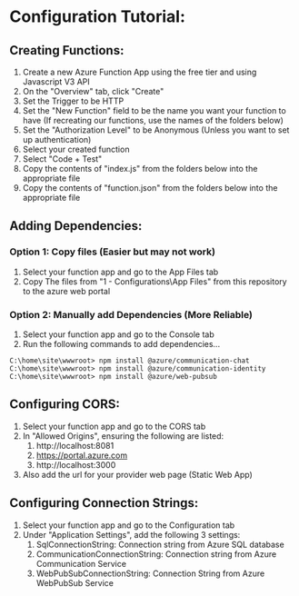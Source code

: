 # Configuration Tutorial:
## Creating Functions:
1. Create a new Azure Function App using the free tier and using Javascript V3 API
2. On the "Overview" tab, click "Create"
3. Set the Trigger to be HTTP
4. Set the "New Function" field to be the name you want your function to have (If recreating our functions, use the names of the folders below)
5. Set the "Authorization Level" to be Anonymous (Unless you want to set up authentication)
6. Select your created function
7. Select "Code + Test"
8. Copy the contents of "index.js" from the folders below into the appropriate file
9. Copy the contents of "function.json" from the folders below into the appropriate file

## Adding Dependencies:
### Option 1: Copy files (Easier but may not work)
1. Select your function app and go to the App Files tab
2. Copy The files from "1 - Configurations\App Files" from this repository to the azure web portal
### Option 2: Manually add Dependencies (More Reliable)
1. Select your function app and go to the Console tab
2. Run the following commands to add dependencies...
```
C:\home\site\wwwroot> npm install @azure/communication-chat
C:\home\site\wwwroot> npm install @azure/communication-identity
C:\home\site\wwwroot> npm install @azure/web-pubsub
```

## Configuring CORS:
1. Select your function app and go to the CORS tab
2. In "Allowed Origins", ensuring the following are listed:
   1. http://localhost:8081
   2. https://portal.azure.com
   3. http://localhost:3000
3. Also add the url for your provider web page (Static Web App)

## Configuring Connection Strings:
1. Select your function app and go to the Configuration tab
2. Under "Application Settings", add the following 3 settings:
   1. SqlConnectionString: Connection string from Azure SQL database
   2. CommunicationConnectionString: Connection string from Azure Communication Service
   3. WebPubSubConnectionString: Connection String from Azure WebPubSub Service



